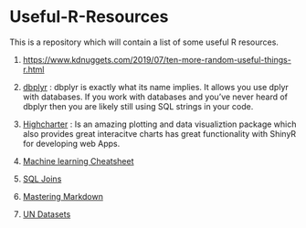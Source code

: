 # Useful-R-Resources
This is a repository which will contain a list of some useful R resources.

1. https://www.kdnuggets.com/2019/07/ten-more-random-useful-things-r.html

2. [dbplyr](https://dbplyr.tidyverse.org/articles/dbplyr.html?source=post_page---------------------------#getting-started)
: dbplyr is exactly what its name implies. It allows you use dplyr with databases. If you work with databases and you’ve never heard of dbplyr then you are likely still using SQL strings in your code.

3. [Highcharter](http://jkunst.com/highcharter/) : Is an amazing plotting and data visualiztion package which also provides great interacitve charts has great functionality with ShinyR for developing web Apps.  

4. [Machine learning Cheatsheet](https://github.com/soulmachine/machine-learning-cheat-sheet/raw/master/machine-learning-cheat-sheet.pdf)

5. [SQL Joins](https://www.w3schools.com/sql/sql_join.asp)

6. [Mastering Markdown](https://guides.github.com/features/mastering-markdowan/)

7. [UN Datasets](http://data.un.org/Explorer.aspx)
